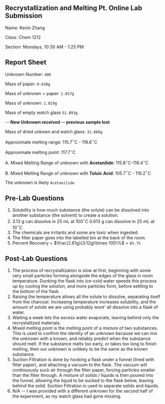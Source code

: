 ## Recrystallization and Melting Pt. Online Lab Submission

Name: Kevin Zhang

Class: Chem 1212 

Section: Mondays, 10:30 AM - 1:25 PM

## Report Sheet

Unknown Number: `406`

Mass of paper: `0.638g`

Mass of unknown + paper: `1.657g`

Mass of unknown: `1.019g`

Mass of empty watch glass `51.093g`

-- **New Unknown received -- previous sample lost**

Mass of dried unkown and watch glass: `31.668g`

Approximate melting range: 115.7$^\circ$C - 119.6$^\circ$C

Approximate melting point: 117.7$^\circ$C

A. Mixed Melting Range of unknown with **Acetanilide**: 115.8$^\circ$C-119.4$^\circ$C

B. Mixed Melting Range of unknown with **Toluic Acid**: 105.7$^\circ$C - 119.2$^\circ$C

The unknown is likely `Acetanilide`

## Pre-Lab Questions

1. Solubility is how much substance (the solute) can be dissolved into another substance (the solvent) to create a solution.
2. 3.13 g can dissolve in 25 mL at 100$^\circ$C
   0.613 g can dissolve in 25 mL at 10$^\circ$C
3. The chemicals are irritants and some are toxic when ingested.
4. The filter paper goes into the labelled bin at the back of the room.
5. Percent Recovery = $\frac{2.61g}{3.12g}\times 100\%$ = `83.7%`

## Post-Lab Questions

1. The process of recrystallization is slow at first, beginning with some very small particles forming alongside the edges of the glass in room temperature. Dunking the flask into ice-cold water speeds this process up by cooling the solution, and more particles form, before settling to the bottom of the flask.
2. Raising the temperature allows all the solute to dissolve, separating itself from the charcoal. Increasing temperature increases solubility, and the amount of solute we are using probably wont' all dissolve into a flask of water.
3. Waiting a week lets the excess water evaporate, leaving behind only the recrystallized materials.
4. Mixed melting point is the melting point of a mixture of two substances. This is used to confirm the identity of an unknown because we can mix the unknown with a known, and reliably predict when the substance should melt. If the substance melts too early, or takes too long to finish melting, then our unknown is unlikely to be the same as the known substance.
5. Suction Filtration is done by hooking a flask under a funnel (lined with filter paper), and attaching a vacuum to the flask. The vacuum will continuously suck air through the filter paper, forcing particles smaller than the filter through. A mixture of solids / liquids is then poured into the funnel, allowing the liquid to be sucked to the flask below, leaving behind the solid. Suction Filtration is used to separate solids and liquids.
6. N/A -- I was provided with a different unknown for the second half of the experiment, as my watch glass had gone missing.